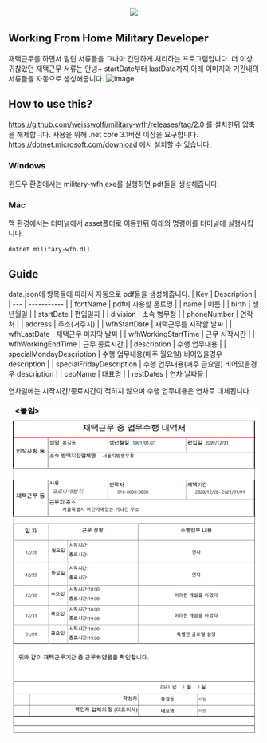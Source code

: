 <p align="center"><img src="https://img.shields.io/badge/Core-%3E%3D%203.1-brightgreen.svg?style=flat-square&logo=%2Enet"/></p>

## Working From Home Military Developer
재택근무를 하면서 밀린 서류들을 그나마 간단하게 처리하는 프로그램입니다. 더 이상 귀찮았던 재택근무 서류는 안녕~ startDate부터 lastDate까지 아래 이미지와 기간내의 서류들을 자동으로 생성해줍니다. ![image](https://user-images.githubusercontent.com/37071240/111978089-e3c14d80-8b46-11eb-9a2c-a57f8c5d8436.png)

## How to use this?
https://github.com/weisswolfi/military-wfh/releases/tag/2.0 를 설치한뒤 압축을 해제합니다.
사용을 위해 .net core 3.1버전 이상을 요구합니다. https://dotnet.microsoft.com/download 에서 설치할 수 있습니다.
### Windows
윈도우 환경에서는 military-wfh.exe를 실행하면 pdf들을 생성해줍니다.
### Mac
맥 환경에서는 터미널에서 asset폴더로 이동한뒤 아래의 명령어를 터미널에 실행시킵니다.
```
dotnet military-wfh.dll
```

## Guide
data.json에 항목들에 따라서 자동으로 pdf들을 생성해줍니다.
| Key | Description |
| --- | ----------- |
| fontName | pdf에 사용할 폰트명 |
| name | 이름 |
| birth | 생년월일 |
| startDate | 편입일자 |
| division | 소속 병무청 |
| phoneNumber | 연락처 |
| address | 주소(거주지) |
| wfhStartDate | 재택근무를 시작할 날짜 |
| wfhLastDate | 재택근무 마지막 날짜 |
| wfhWorkingStartTime | 근무 시작시간 |
| wfhWorkingEndTime | 근무 종료시간 |
| description | 수행 업무내용  |
| specialMondayDescription | 수행 업무내용(매주 월요일) 비어있을경우 description |
| specialFridayDescription | 수행 업무내용(매주 금요일) 비어있을경우 description |
| ceoName | 대표명 |
| restDates | 연차 날짜들 |

연차일에는 시작시간/종료시간이 적히지 않으며 수행 업무내용은 연차로 대체됩니다.

![sample](images/sample.PNG)
